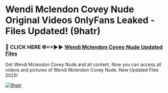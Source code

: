 # Wendi Mclendon Covey Nude Original Videos 0nlyFans Leaked - Files Updated! (9hatr)

<h3>🔴 CLICK HERE 🌐==►► <a href="https://tinyurl.com/5h6xmrr3" rel="nofollow">Wendi Mclendon Covey Nude Updated Files</a></h3>

Get Wendi Mclendon Covey Nude and all content. Now you can access all videos and pictures of Wendi Mclendon Covey Nude. New Updated Files 2025!

[![9hatr](https://i.imgur.com/KVD873Z.gif)](https://tinyurl.com/5h6xmrr3)

